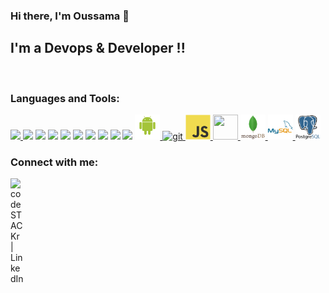 ### Hi there, I'm Oussama 👋


## I'm a Devops & Developer  !! 





<br />

### Languages and Tools:

<p align="left"> 
  <a href = "https://kubernetes.io/docs" target="_blank"><img src="https://www.vectorlogo.zone/logos/kubernetes/kubernetes-icon.svg"/> </a>
  <a href="https://docs.docker.com" target="_blank"><img src="https://www.vectorlogo.zone/logos/docker/docker-icon.svg"/></a>
  <a href="https://www.ansible.com/" target="_blank"><img src="https://www.vectorlogo.zone/logos/ansible/ansible-icon.svg"/></a>
  <a href="https://www.jenkins.com/" target="_blank"><img src="https://www.vectorlogo.zone/logos/jenkins/jenkins-icon.svg"/></a>
  <a href="https://aws.amazon.com/" target="_blank"><img src="https://www.vectorlogo.zone/logos/amazon_aws/amazon_aws-icon.svg"/></a>
  <a href="https://portal.azure.com/" target="_blank"><img src="https://www.vectorlogo.zone/logos/microsoft_azure/microsoft_azure-icon.svg"/></a>
  <a href="https://prometheus.com/" target="_blank"><img src="https://www.vectorlogo.zone/logos/prometheusio/prometheusio-icon.svg"/></a>
  <a href="https://grafana.com/" target="_blank"><img src="https://www.vectorlogo.zone/logos/grafana/grafana-icon.svg"/></a>
  <a href="https://datadog.com/" target="_blank"><img src="https://www.vectorlogo.zone/logos/datadoghq/datadoghq-icon.svg"/></a>
  <a href="https://terraform.io/" target="_blank"><img src="https://www.vectorlogo.zone/logos/amazon_eks/amazon_eks-icon.svg"/></a>
 <a href="https://developer.android.com" target="_blank"> <img src="https://raw.githubusercontent.com/devicons/devicon/master/icons/android/android-original-wordmark.svg" alt="android" width="40" height="40"/> </a> 
 <a href="https://git-scm.com/" target="_blank"> <img src="https://www.vectorlogo.zone/logos/git-scm/git-scm-icon.svg" alt="git" width="40" height="40"/> </a> 
 <a href="https://developer.mozilla.org/en-US/docs/Web/JavaScript" target="_blank"> <img src="https://raw.githubusercontent.com/devicons/devicon/master/icons/javascript/javascript-original.svg" alt="javascript" width="40" height="40"/> </a>
  <a href="https://www.reactjs.com"><img src="https://www.vectorlogo.zone/logos/reactjs/reactjs-icon.svg" height="40" width="40"/></a><a href="https://www.mongodb.com/" target="_blank"> <img src="https://raw.githubusercontent.com/devicons/devicon/master/icons/mongodb/mongodb-original-wordmark.svg" alt="mongodb" width="40" height="40"/> </a> <a href="https://www.mysql.com/" target="_blank"> <img src="https://raw.githubusercontent.com/devicons/devicon/master/icons/mysql/mysql-original-wordmark.svg" alt="mysql" width="40" height="40"/> </a> 
  <a href="https://www.postgresql.org" target="_blank"> <img src="https://raw.githubusercontent.com/devicons/devicon/master/icons/postgresql/postgresql-original-wordmark.svg" alt="postgresql" width="40" height="40"/> </a> 
 



  </p>

<!-- [<img align="left" alt="Visual Studio Code" width="26px" src="https://raw.githubusercontent.com/github/explore/80688e429a7d4ef2fca1e82350fe8e3517d3494d/topics/visual-studio-code/visual-studio-code.png" />][webdevplaylist]
[<img align="left" alt="HTML5" width="26px" src="https://raw.githubusercontent.com/github/explore/80688e429a7d4ef2fca1e82350fe8e3517d3494d/topics/html/html.png" />][webdevplaylist]
[<img align="left" alt="CSS3" width="26px" src="https://raw.githubusercontent.com/github/explore/80688e429a7d4ef2fca1e82350fe8e3517d3494d/topics/css/css.png" />][cssplaylist]
[<img align="left" alt="Sass" width="26px" src="https://raw.githubusercontent.com/github/explore/80688e429a7d4ef2fca1e82350fe8e3517d3494d/topics/sass/sass.png" />][cssplaylist]
[<img align="left" alt="JavaScript" width="26px" src="https://raw.githubusercontent.com/github/explore/80688e429a7d4ef2fca1e82350fe8e3517d3494d/topics/javascript/javascript.png" />][jsplaylist]
[<img align="left" alt="React" width="26px" src="https://raw.githubusercontent.com/github/explore/80688e429a7d4ef2fca1e82350fe8e3517d3494d/topics/react/react.png" />][reactplaylist]
[<img align="left" alt="Gatsby" width="26px" src="https://raw.githubusercontent.com/github/explore/e94815998e4e0713912fed477a1f346ec04c3da2/topics/gatsby/gatsby.png" />][webdevplaylist]
[<img align="left" alt="GraphQL" width="26px" src="https://raw.githubusercontent.com/github/explore/80688e429a7d4ef2fca1e82350fe8e3517d3494d/topics/graphql/graphql.png" />][webdevplaylist]
[<img align="left" alt="Node.js" width="26px" src="https://raw.githubusercontent.com/github/explore/80688e429a7d4ef2fca1e82350fe8e3517d3494d/topics/nodejs/nodejs.png" />][webdevplaylist]
[<img align="left" alt="Deno" width="26px" src="https://raw.githubusercontent.com/github/explore/361e2821e2dea67711cde99c9c40ed357061cf27/topics/deno/deno.png" />][webdevplaylist]
[<img align="left" alt="SQL" width="26px" src="https://raw.githubusercontent.com/github/explore/80688e429a7d4ef2fca1e82350fe8e3517d3494d/topics/sql/sql.png" />][webdevplaylist]
[<img align="left" alt="MySQL" width="26px" src="https://raw.githubusercontent.com/github/explore/80688e429a7d4ef2fca1e82350fe8e3517d3494d/topics/mysql/mysql.png" />][webdevplaylist]
[<img align="left" alt="MongoDB" width="26px" src="https://raw.githubusercontent.com/github/explore/80688e429a7d4ef2fca1e82350fe8e3517d3494d/topics/mongodb/mongodb.png" />][webdevplaylist]
[<img align="left" alt="Git" width="26px" src="https://raw.githubusercontent.com/github/explore/80688e429a7d4ef2fca1e82350fe8e3517d3494d/topics/git/git.png" />][webdevplaylist]
[<img align="left" alt="GitHub" width="26px" src="https://raw.githubusercontent.com/github/explore/78df643247d429f6cc873026c0622819ad797942/topics/github/github.png" />][webdevplaylist]
[<img align="left" alt="Terminal" width="26px" src="https://raw.githubusercontent.com/github/explore/80688e429a7d4ef2fca1e82350fe8e3517d3494d/topics/terminal/terminal.png" />][webdevplaylist]

<br />
<br /> -->

<!-- --- -->
<!-- <p><img align="left" src="https://github-readme-stats.vercel.app/api/top-langs?username=Abdelali12-codes&show_icons=true&locale=en&layout=compact" alt="Abdelali12-codes" /></p>

<p>&nbsp;<img align="center" src="https://github-readme-stats.vercel.app/api?username=Abdelali12-codes&show_icons=true&locale=en" alt="Abdelali12-codes" /></p>

<p><img align="center" src="https://github-readme-streak-stats.herokuapp.com/?user=Abdelali12-codes&" alt="Abdelali12-codes" /></p> -->


<!-- [twitter]: https://twitter.com/codeSTACKr -->

### Connect with me:

[<img align="left" alt="codeSTACKr | LinkedIn" width="22px" src="https://cdn.jsdelivr.net/npm/simple-icons@v3/icons/linkedin.svg" />][linkedin]

[linkedin]: https://www.linkedin.com/in/bosri-oussama/
[website]: https://oussamabosri.com/

